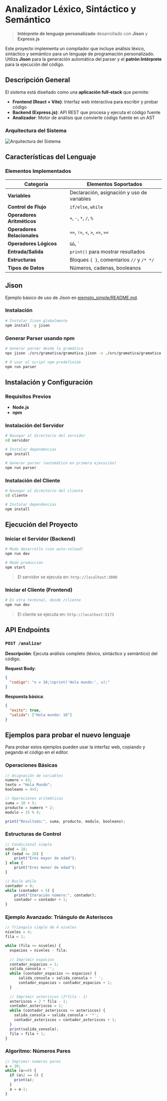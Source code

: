 # Analizador Léxico, Sintáctico y Semántico

> **Intérprete de lenguaje personalizado** desarrollado con **Jison** y **Express.js**

Este proyecto implementa un compilador que incluye análisis léxico, sintáctico y semántico para un lenguaje de programación personalizado. Utiliza **Jison** para la generación automática del parser y el **patrón Intérprete** para la ejecución del código.

## Descripción General

El sistema está diseñado como una **aplicación full-stack** que permite:

- **Frontend (React + Vite)**: Interfaz web interactiva para escribir y probar código
- **Backend (Express.js)**: API REST que procesa y ejecuta el código fuente
- **Analizador**: Motor de análisis que convierte código fuente en un AST

### Arquitectura del Sistema
![Arquitectura del Sistema](servidor/img/arquitectura.png)

## Características del Lenguaje

### Elementos Implementados

| Categoría | Elementos Soportados |
|-----------|---------------------|
| **Variables** | Declaración, asignación y uso de variables |
| **Control de Flujo** | `if/else`, `while` |
| **Operadores Aritméticos** | `+`, `-`, `*`, `/`, `%` |
| **Operadores Relacionales** | `==`, `!=`, `<`, `>`, `<=`, `>=` |
| **Operadores Lógicos** | `&&`, `||`, `!` |
| **Entrada/Salida** | `print()` para mostrar resultados |
| **Estructuras** | Bloques `{ }`, comentarios `//` y `/* */` |
| **Tipos de Datos** | Números, cadenas, booleanos |

## Jison
Ejemplo básico de uso de Jison en [ejemplo_simple/README.md](ejemplo_simple/README.md).

### Instalación

```bash
# Instalar Jison globalmente
npm install -g jison
```

### Generar Parser usando npm
```bash
# Generar parser desde la gramática
npx jison ./src/gramatica/gramatica.jison -o ./src/gramatica/gramatica.js

# O usar el script npm predefinido
npm run parser
```

## Instalación y Configuración

### Requisitos Previos
- **Node.js**
- **npm**

### Instalación del Servidor
```bash
# Navegar al directorio del servidor
cd servidor

# Instalar dependencias
npm install

# Generar parser (automático en primera ejecución)
npm run parser
```

### Instalación del Cliente
```bash
# Navegar al directorio del cliente
cd cliente

# Instalar dependencias
npm install
```

## Ejecución del Proyecto

### Iniciar el Servidor (Backend)
```bash
# Modo desarrollo (con auto-reload)
npm run dev

# Modo producción
npm start
```
> El servidor se ejecuta en: `http://localhost:3000`

### Iniciar el Cliente (Frontend)
```bash
# En otra terminal, desde /cliente
npm run dev
```
> El cliente se ejecuta en: `http://localhost:5173`

## API Endpoints

### `POST /analizar`
**Descripción**: Ejecuta análisis completo (léxico, sintáctico y semántico) del código.

**Request Body**:
```json
{
  "codigo": "x = 10;\nprint('Hola mundo:', x);"
}
```

**Respuesta básica**:
```json
{
  "exito": true,
  "salida": ["Hola mundo: 10"]
}
```

## Ejemplos para probar el nuevo lenguaje
Para probar estos ejemplos pueden usar la interfaz web, copiando y pegando el código en el editor.

### Operaciones Básicas
```javascript
// Asignación de variables
numero = 42;
texto = "Hola Mundo";
booleano = 4>5;

// Operaciones aritméticas
suma = 10 + 5;
producto = numero * 2;
modulo = 15 % 4;

print("Resultado:", suma, producto, modulo, booleano);
```

### Estructuras de Control
```javascript
// Condicional simple
edad = 18;
if (edad >= 18) {
    print("Eres mayor de edad");
} else {
    print("Eres menor de edad");
}

// Bucle while
contador = 0;
while (contador < 5) {
    print("Iteración número:", contador);
    contador = contador + 1;
}
```

### Ejemplo Avanzado: Triángulo de Asteriscos
```javascript
// Triangulo simple de 4 niveles
niveles = 4;
fila = 1;

while (fila <= niveles) {
  espacios = niveles - fila;
  
  // Imprimir espacios
  contador_espacios = 1;
  salida_consola = '';
  while (contador_espacios <= espacios) {
      salida_consola = salida_consola + ' ';
      contador_espacios = contador_espacios + 1;
  }
  
  // Imprimir asteriscos (2*fila - 1)
  asteriscos = 2 * fila - 1;
  contador_asteriscos = 1;
  while (contador_asteriscos <= asteriscos) {
    salida_consola = salida_consola + '*';
    contador_asteriscos = contador_asteriscos + 1;
  }
  print(salida_consola);
  fila = fila + 1;
}
```

### Algoritmo: Números Pares
```javascript
// Imprimir numeros pares
a = 20;
while (a>=0) {
  if (a%2 == 0) {
    print(a);
  }
  a = a-1;
}
```
